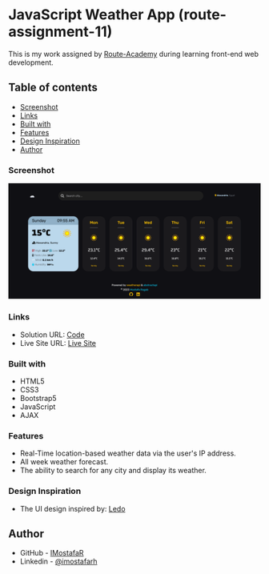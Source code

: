# JavaScript Weather App (route-assignment-11)

This is my work assigned by [Route-Academy](https://www.linkedin.com/company/routeacademy/mycompany/) during learning front-end web development.

## Table of contents

- [Screenshot](#screenshot)
- [Links](#links)
- [Built with](#built-with)
- [Features](#features)
- [Design Inspiration](#design-inspiration)
- [Author](#author)

### Screenshot

![](./images/Screenshot.png)

### Links

- Solution URL: [Code](https://github.com/IMostafaR/JavaScript-Weather-App)
- Live Site URL: [Live Site](https://imostafar.github.io/JavaScript-Weather-App/)

### Built with

- HTML5
- CSS3
- Bootstrap5
- JavaScript
- AJAX

### Features

- Real-Time location-based weather data via the user's IP address.
- All week weather forecast.
- The ability to search for any city and display its weather.

### Design Inspiration

- The UI design inspired by: [Ledo](https://dribbble.com/shots/19113627-Weather-Dashboard)

## Author

- GitHub - [IMostafaR](https://github.com/IMostafaR)
- Linkedin - [@imostafarh](https://www.linkedin.com/in/imostafarh/)

